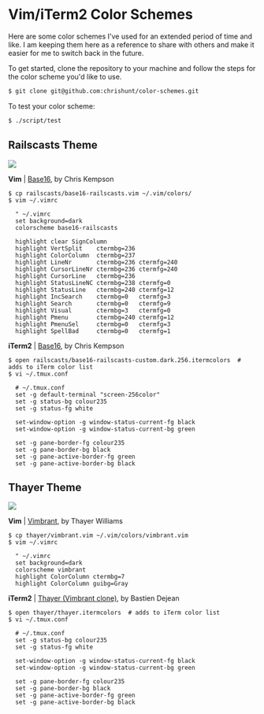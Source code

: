 # Vim/iTerm2 Color Schemes

Here are some color schemes I've used for an extended period of time and like.
I am keeping them here as a reference to share with others and make it easier
for me to switch back in the future.

To get started, clone the repository to your machine and follow the steps for
the color scheme you'd like to use.

```bash
$ git clone git@github.com:chrishunt/color-schemes.git
```

To test your color scheme:

```bash
$ ./script/test
```

## Railscasts Theme

![](https://raw.github.com/chrishunt/color-schemes/master/railscasts/screenshot.png)

**Vim** | [Base16](https://github.com/chriskempson/base16-vim), by Chris Kempson

    $ cp railscasts/base16-railscasts.vim ~/.vim/colors/
    $ vim ~/.vimrc

      " ~/.vimrc
      set background=dark
      colorscheme base16-railscasts

      highlight clear SignColumn
      highlight VertSplit    ctermbg=236
      highlight ColorColumn  ctermbg=237
      highlight LineNr       ctermbg=236 ctermfg=240
      highlight CursorLineNr ctermbg=236 ctermfg=240
      highlight CursorLine   ctermbg=236
      highlight StatusLineNC ctermbg=238 ctermfg=0
      highlight StatusLine   ctermbg=240 ctermfg=12
      highlight IncSearch    ctermbg=0   ctermfg=3
      highlight Search       ctermbg=0   ctermfg=9
      highlight Visual       ctermbg=3   ctermfg=0
      highlight Pmenu        ctermbg=240 ctermfg=12
      highlight PmenuSel     ctermbg=0   ctermfg=3
      highlight SpellBad     ctermbg=0   ctermfg=1

**iTerm2** | [Base16](https://github.com/chriskempson/base16-iterm2), by Chris Kempson

    $ open railscasts/base16-railscasts-custom.dark.256.itermcolors  # adds to iTerm color list
    $ vi ~/.tmux.conf

      # ~/.tmux.conf
      set -g default-terminal "screen-256color"
      set -g status-bg colour235
      set -g status-fg white

      set-window-option -g window-status-current-fg black
      set-window-option -g window-status-current-bg green

      set -g pane-border-fg colour235
      set -g pane-border-bg black
      set -g pane-active-border-fg green
      set -g pane-active-border-bg black

## Thayer Theme

![](https://raw.github.com/chrishunt/color-schemes/master/thayer/screenshot.png)

**Vim** | [Vimbrant](https://bitbucket.org/thayerwilliams/vimbrant/src/8abddd01c05e/vimbrant.vim), by Thayer Williams

    $ cp thayer/vimbrant.vim ~/.vim/colors/vimbrant.vim
    $ vim ~/.vimrc

      " ~/.vimrc
      set background=dark
      colorscheme vimbrant
      highlight ColorColumn ctermbg=7
      highlight ColorColumn guibg=Gray

**iTerm2** | [Thayer (Vimbrant clone)](https://github.com/baskerville/iTerm-2-Color-Themes/blob/master/thayer.itermcolors), by Bastien Dejean

    $ open thayer/thayer.itermcolors  # adds to iTerm color list
    $ vi ~/.tmux.conf

      # ~/.tmux.conf
      set -g status-bg colour235
      set -g status-fg white

      set-window-option -g window-status-current-fg black
      set-window-option -g window-status-current-bg green

      set -g pane-border-fg colour235
      set -g pane-border-bg black
      set -g pane-active-border-fg green
      set -g pane-active-border-bg black
